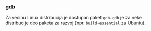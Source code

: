 ### gdb

Za većinu Linux distribucija je dostupan paket `gdb`. `gdb` je za neke distribucije deo paketa za razvoj (npr. `build-essential` za Ubuntu).

